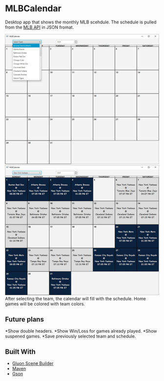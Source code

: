 
# MLBCalendar

Desktop app that shows the monthly MLB scehdule. The schedule is pulled from the [MLB API](StatsApi.MLB.com) in JSON fromat.

<img  src="Images/Capture2.JPG" width="600">



<img  src="Images/Capture3.JPG" width="600">
After selecting the team, the calendar will fill with the schedule. Home games will be colored with team colors.



## Future plans
*Show double headers.
*Show Win/Loss for games already played.
*Show suspened games.
*Save previously selected team and schedule.

## Built With

* [Gluon Scene Builder](https://gluonhq.com/products/scene-builder/)
* [Maven](https://maven.apache.org/)
* [Gson](https://github.com/google/gson)

